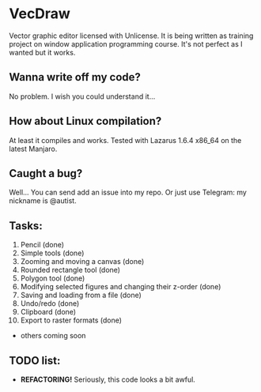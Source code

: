 # VecDraw
Vector graphic editor licensed with Unlicense. It is being written as training project on window application programming course. It's not perfect as I wanted but it works.

## Wanna write off my code?
No problem. I wish you could understand it...

## How about Linux compilation?
At least it compiles and works. Tested with Lazarus 1.6.4 x86_64 on the latest Manjaro.

## Caught a bug?
Well... You can send add an issue into my repo.
Or just use Telegram: my nickname is \@autist.

## Tasks:
1. Pencil (done)
2. Simple tools (done)
3. Zooming and moving a canvas (done)
4. Rounded rectangle tool (done)
5. Polygon tool (done)
6. Modifying selected figures and changing their z-order (done)
7. Saving and loading from a file (done)
8. Undo/redo (done)
9. Clipboard (done)
10. Export to raster formats (done)
- others coming soon 

## TODO list:
- **REFACTORING!** Seriously, this code looks a bit awful.
